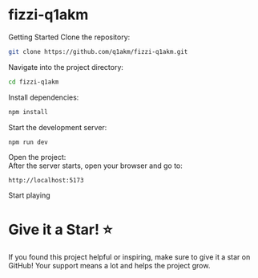 # fizzi-q1akm


Getting Started
Clone the repository:

```bash
git clone https://github.com/q1akm/fizzi-q1akm.git
```
Navigate into the project directory:

``` bash
cd fizzi-q1akm
```
Install dependencies:

```bash
npm install
```
Start the development server:

``` bash
npm run dev
```
Open the project: 
<br/>
After the server starts, open your browser and go to:

```arduino
http://localhost:5173
```
Start playing

# Give it a Star! ⭐
If you found this project helpful or inspiring, make sure to give it a star on GitHub! Your support means a lot and helps the project grow.
